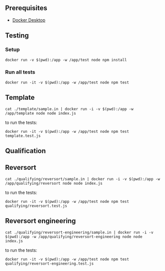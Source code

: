 ## Prerequisites

- [Docker Desktop]([http://](https://docs.docker.com/get-docker/))

## Testing

### Setup

```
docker run -v $(pwd):/app -w /app/test node npm install
```

### Run all tests

```
docker run -it -v $(pwd):/app -w /app/test node npm test
```

## Template

```
cat ./template/sample.in | docker run -i -v $(pwd):/app -w /app/template node node index.js
```

to run the tests:

```
docker run -it -v $(pwd):/app -w /app/test node npm test template.test.js
```

## Qualification

## Reversort

```
cat ./qualifying/reversort/sample.in | docker run -i -v $(pwd):/app -w /app/qualifying/reversort node node index.js
```

to run the tests:

```
docker run -it -v $(pwd):/app -w /app/test node npm test qualifying/reversort.test.js
```

## Reversort engineering

```
cat ./qualifying/reversort-engineering/sample.in | docker run -i -v $(pwd):/app -w /app/qualifying/reversort-engineering node node index.js
```

to run the tests:

```
docker run -it -v $(pwd):/app -w /app/test node npm test qualifying/reversort-engineering.test.js
```
